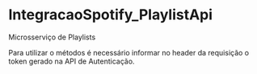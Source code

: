 # IntegracaoSpotify_PlaylistApi
Microsserviço de Playlists

Para utilizar o métodos é necessário informar no header da requisição o token gerado na API de Autenticação.
